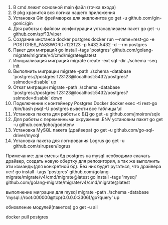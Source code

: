 1. В cmd лежит основной main файл (точка входа)
2. В pkg хранится вся логика нашего приложения
3. Установка Gin фреймворка для эндпоинтов
   go get -u github.com/gin-gonic/gin
4. Для работы с файлом конфигурации устанавливаем пакет
   go get -u github.com/spf13/viper
5. Создание инстанса docker postgres
   docker run --name=rest-go -e POSTGRES_PASSWORD=123123 -p 5432:5432 -d --rm postgres
6. Пакет для миграций
   go install -tags 'postgres' github.com/golang-migrate/migrate/v4/cmd/migrate@latest
7. Инициализация миграций
   migrate create -ext sql -dir ./schema -seq init
8. Выполнить миграции
   migrate -path ./schema -database 'postgres://postgres:123123@localhost:5432/postgres?sslmode=disable' up
9. Откат миграции
   migrate -path ./schema -database 'postgres://postgres:123123@localhost:5432/postgres?sslmode=disable' down
10. Подключение к контейнеру Postgres Docker
    docker exec -ti rest-go /bin/bash
    psql -U postgres
    вывести все таблицы \d
11. Установка пакета для работы с БД
    go get -u github.com/jmoiron/sqlx
12. Для работы с переменными окружения .ENV установим пакет
    go get -u github.com/joho/godotenv
13. Установка MySQL пакета (драйвера)
    go get -u github.com/go-sql-driver/mysql
14. Установка пакета для логирования Logrus
   go get -u github.com/sirupsen/logrus

Примечание:
для смены бд postgres на mysql необходимо скачать драйвер, создать новую обертку для репозитория,
а так же выполнить эти команды(для конкретной бд). Без них будет ругаться, что драйвера нет!
go install -tags 'postgres' github.com/golang-migrate/migrate/v4/cmd/migrate@latest
go install -tags 'mysql' github.com/golang-migrate/migrate/v4/cmd/migrate@latest

выполнение миграции для mysql
migrate -path ./schema -database 'mysql://root:000000@tcp(0.0.0.0:3306)/go?query' up

обновление модулей(пакетов)
go get -u all

docker pull postgres